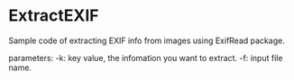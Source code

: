 # ExtractEXIF
Sample code of extracting EXIF info from images using ExifRead package.


parameters:
-k: key value, the infomation you want to extract.
-f: input file name.

